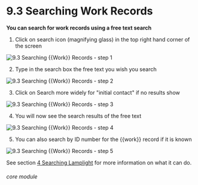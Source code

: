 # 9.3 Searching Work Records

**You can search for work records using a free text search**

1. Click on search icon (magnifying glass) in the top right hand corner of the screen

![9.3 Searching {{Work}} Records - step 1](9.3_Searching_Work_Records_im_1.png)

2. Type in the search box the free text you wish you search

![9.3 Searching {{Work}} Records - step 2](9.3_Searching_Work_Records_im_2.png)

3. Click on Search more widely for &quot;initial contact&quot; if no results show

![9.3 Searching {{Work}} Records - step 3](9.3_Searching_Work_Records_im_3.png)

4. You will now see the search results of the free text

![9.3 Searching {{Work}} Records - step 4](9.3_Searching_Work_Records_im_4.png)

5. You can also search by ID number for the {{work}} record if it is known

![9.3 Searching {{Work}} Records - step 5](9.3_Searching_Work_Records_im_5.png)

See section [4 Searching Lamplight](/help/index/p/4) for more information on what it can do.


###### core module
